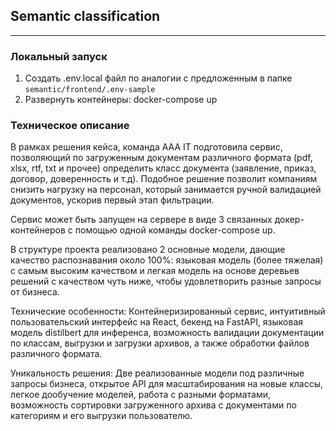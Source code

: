 ## Semantic classification

---


### Локальный запуск
1. Создать .env.local файл по аналогии с предложенным в папке `semantic/frontend/.env-sample`
2. Развернуть контейнеры:
   docker-compose up

### Техническое описание
В рамках решения кейса, команда AAA IT подготовила сервис, позволяющий по загруженным документам различного формата (pdf, xlsx, rtf, txt и прочее) определить класс документа (заявление, приказ, договор, доверенность и т.д). Подобное решение позволит компаниям снизить нагрузку на персонал, который занимается ручной валидацией документов, ускорив первый этап фильтрации.

Сервис может быть запущен на сервере в виде 3 связанных докер-контейнеров с помощью одной команды docker-compose up.

В структуре проекта реализовано 2 основные модели, дающие качество распознавания около 100%: языковая модель (более тяжелая) с самым высоким качеством и легкая модель на основе деревьев решений с качеством чуть ниже, чтобы удовлетворить разные запросы от бизнеса.

Технические особенности:
Контейнеризированный сервис, интуитивный пользовательский интерфейс на React, бекенд на FastAPI, языковая модель distilbert для инференса, возможность валидации документации по классам, выгрузки и загрузки архивов, а также обработки файлов различного формата.

Уникальность решения:
Две реализованные модели под различные запросы бизнеса, открытое API для масштабирования на новые классы, легкое дообучение моделей, работа с разными форматами, возможность сортировки загруженного архива с документами по категориям и его выгрузки пользователю.